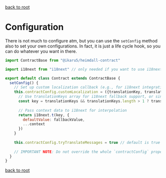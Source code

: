 [back to root](../README.md#Documentation)

# Configuration

There is not much to configure atm, but you can use the `setConfig` method also to set your own configurations.
In fact, it is just a life cycle hook, so you can do whatever you want in there.

```Javascript
import ContractBase from "@ikaru5/heimdall-contract"

import i18next from "i18next" // only needed if you want to use i18next to localize your validation messages

export default class Contract extends ContractBase {
  setConfig() {
    // Set up custom localization callback (e.g., for i18next integration)
    this.contractConfig.customLocalization = ({translationKey, translationKeys, fallbackValue, context}) => {
      // Use translationKeys array for i18next fallback support, or single translationKey
      const key = translationKeys && translationKeys.length > 1 ? translationKeys : translationKey
      
      // Pass context data to i18next for interpolation
      return i18next.t(key, { 
        defaultValue: fallbackValue,
        ...context 
      })
    }
    
    this.contractConfig.tryTranslateMessages = true // default is true - automatically trys to translate error messages using customLocalization
    
    // IMPORTANT NOTE: Do not override the whole `contractConfig` property since it also used internally!
  }
}
```

[back to root](../README.md#Documentation)